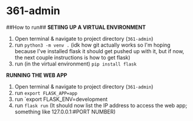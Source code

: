 # 361-admin
##How to run##
**SETIING UP A VIRTUAL ENVIRONMENT**
1. Open terminal & navigate to project directory (`361-admin`)
2. run `python3 -m venv .`
(idk how git actually works so I'm hoping because I've installed flask it should get pushed up with it, but if now, the next couple instructions is how to get flask)
3. run (in the virtual environment) `pip install flask`

**RUNNING THE WEB APP**
1. Open terminal & navigate to project directory (`361-admin`)
2. run `export FLASK_APP=app`
3. run `export FLASK_ENV=development
4. run `flask run`
(It should now list the IP address to access the web app; something like 127.0.0.1:#PORT NUMBER)


